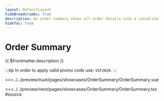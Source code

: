 ```yaml
---
layout: DefaultLayout
hideBreadcrumbs: true
description: An order summary shows all order details into a consolidated view. Your customers can easily add a promo code to their order and the change will be visible immediately after applying a valid code.
hideToc: true
---
```

# Order Summary 

{{ $frontmatter.description }}

:::tip
In order to apply valid promo code use: `VSF2020`.
:::

<Showcase showcase-name="OrderSummary/OrderSummary" style="min-height:600px">

<!-- vue -->
<<<../../preview/nuxt/pages/showcases/OrderSummary/OrderSummary.vue
<!-- end vue -->
<!-- react -->
<<<../../preview/next/pages/showcases/OrderSummary/OrderSummary.tsx#source
<!-- end react -->

</Showcase>